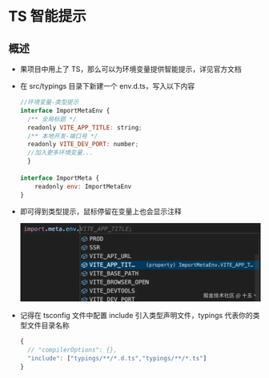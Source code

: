 # TS 智能提示

## 概述

+ 果项目中用上了 TS，那么可以为环境变量提供智能提示，详见官方文档

+ 在 src/typings 目录下新建一个 env.d.ts，写入以下内容

  ```js
  //环境变量-类型提示
  interface ImportMetaEnv {
    /** 全局标题 */
    readonly VITE_APP_TITLE: string;
    /** 本地开发-端口号 */
    readonly VITE_DEV_PORT: number;
    //加入更多环境变量...
    }

  interface ImportMeta {
      readonly env: ImportMetaEnv
  }
  ```

+ 即可得到类型提示，鼠标停留在变量上也会显示注释

  ![alt text](images/TS智能提示.png)

+ 记得在 tsconfig 文件中配置 include 引入类型声明文件，typings 代表你的类型文件目录名称

  ```js
  {
    // "compilerOptions": {},
    "include": ["typings/**/*.d.ts","typings/**/*.ts"]
  }
  ```



